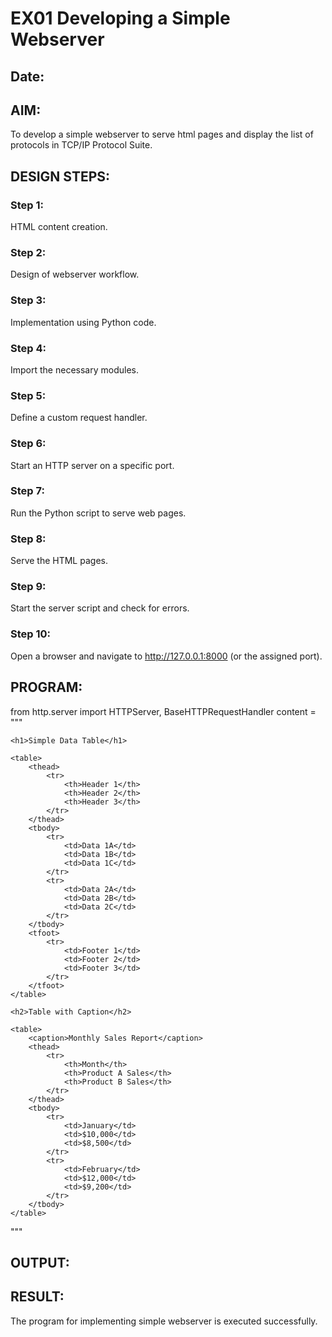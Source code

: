 # EX01 Developing a Simple Webserver
## Date:

## AIM:
To develop a simple webserver to serve html pages and display the list of protocols in TCP/IP Protocol Suite.

## DESIGN STEPS:
### Step 1: 
HTML content creation.

### Step 2:
Design of webserver workflow.

### Step 3:
Implementation using Python code.

### Step 4:
Import the necessary modules.

### Step 5:
Define a custom request handler.

### Step 6:
Start an HTTP server on a specific port.

### Step 7:
Run the Python script to serve web pages.

### Step 8:
Serve the HTML pages.

### Step 9:
Start the server script and check for errors.

### Step 10:
Open a browser and navigate to http://127.0.0.1:8000 (or the assigned port).

## PROGRAM:
from http.server import HTTPServer, BaseHTTPRequestHandler
content = """
<!DOCTYPE html>
<html>
<head>
    <title>HTML Table Example</title>
</head>
<body>

    <h1>Simple Data Table</h1>

    <table>
        <thead>
            <tr>
                <th>Header 1</th>
                <th>Header 2</th>
                <th>Header 3</th>
            </tr>
        </thead>
        <tbody>
            <tr>
                <td>Data 1A</td>
                <td>Data 1B</td>
                <td>Data 1C</td>
            </tr>
            <tr>
                <td>Data 2A</td>
                <td>Data 2B</td>
                <td>Data 2C</td>
            </tr>
        </tbody>
        <tfoot>
            <tr>
                <td>Footer 1</td>
                <td>Footer 2</td>
                <td>Footer 3</td>
            </tr>
        </tfoot>
    </table>

    <h2>Table with Caption</h2>

    <table>
        <caption>Monthly Sales Report</caption>
        <thead>
            <tr>
                <th>Month</th>
                <th>Product A Sales</th>
                <th>Product B Sales</th>
            </tr>
        </thead>
        <tbody>
            <tr>
                <td>January</td>
                <td>$10,000</td>
                <td>$8,500</td>
            </tr>
            <tr>
                <td>February</td>
                <td>$12,000</td>
                <td>$9,200</td>
            </tr>
        </tbody>
    </table>
</body>
</html>
"""

## OUTPUT:


## RESULT:
The program for implementing simple webserver is executed successfully.

